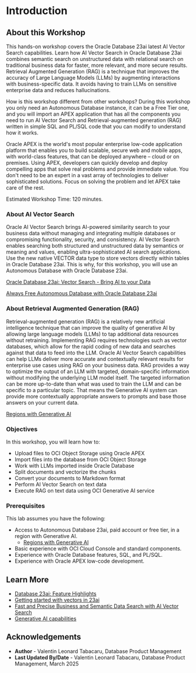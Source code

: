 # Introduction

## About this Workshop

This hands-on workshop covers the Oracle Database 23ai latest AI Vector Search capabilities. Learn how AI Vector Search in Oracle Database 23ai combines semantic search on unstructured data with relational search on traditional business data for faster, more relevant, and more secure results. Retrieval Augmented Generation (RAG) is a technique that improves the accuracy of Large Language Models (LLMs) by augmenting interactions with business-specific data. It avoids having to train LLMs on sensitive enterprise data and reduces hallucinations.

How is this workshop different from other workshops?
During this workshop you only need an Autonomous Database instance, it can be a Free Tier one, and you will import an APEX application that has all the components you need to run AI Vector Search and Retrieval-augmented generation (RAG) written in simple SQL and PL/SQL code that you can modify to understand how it works.

Oracle APEX is the world's most popular enterprise low-code application platform that enables you to build scalable, secure web and mobile apps, with world-class features, that can be deployed anywhere – cloud or on premises. Using APEX, developers can quickly develop and deploy compelling apps that solve real problems and provide immediate value. You don't need to be an expert in a vast array of technologies to deliver sophisticated solutions. Focus on solving the problem and let APEX take care of the rest.

Estimated Workshop Time: 120 minutes.

### About AI Vector Search

Oracle AI Vector Search brings AI-powered similarity search to your business data without managing and integrating multiple databases or compromising functionality, security, and consistency. AI Vector Search enables searching both structured and unstructured data by semantics or meaning and values, enabling ultra-sophisticated AI search applications. Use the new native VECTOR data type to store vectors directly within tables in Oracle Database 23ai. This is why, for this workshop, you will use an Autonomous Database with Oracle Database 23ai.

[Oracle Database 23ai: Vector Search - Bring AI to your Data](youtube:pu79sny1AzY)

[Always Free Autonomous Database with Oracle Database 23ai](https://docs.oracle.com/en/cloud/paas/autonomous-database/serverless/adbsb/autonomous-always-free.html)

### About Retrieval Augmented Generation (RAG)

Retrieval-augmented generation (RAG) is a relatively new artificial intelligence technique that can improve the quality of generative AI by allowing large language models (LLMs) to tap additional data resources without retraining. Implementing RAG requires technologies such as vector databases, which allow for the rapid coding of new data and searches against that data to feed into the LLM.
Oracle AI Vector Search capabilities can help LLMs deliver more accurate and contextually relevant results for enterprise use cases using RAG on your business data. RAG provides a way to optimize the output of an LLM with targeted, domain-specific information without modifying the underlying LLM model itself. The targeted information can be more up-to-date than what was used to train the LLM and can be specific to a particular topic. That means the Generative AI system can provide more contextually appropriate answers to prompts and base those answers on your current data.

[Regions with Generative AI](https://docs.oracle.com/en-us/iaas/Content/generative-ai/overview.htm#regions)

### Objectives

In this workshop, you will learn how to:
* Upload files to OCI Object Storage using Oracle APEX
* Import files into the database from OCI Object Storage
* Work with LLMs imported inside Oracle Database
* Split documents and vectorize the chunks
* Convert your documents to Markdown format
* Perform AI Vector Search on text data
* Execute RAG on text data using OCI Generative AI service

### Prerequisites

This lab assumes you have the following:
* Access to Autonomous Database 23ai, paid account or free tier, in a region with Generative AI.
    - [Regions with Generative AI](https://docs.oracle.com/en-us/iaas/Content/generative-ai/overview.htm#regions)
* Basic experience with OCI Cloud Console and standard components.
* Experience with Oracle Database features, SQL, and PL/SQL.
* Experience with Oracle APEX low-code development.

## Learn More

* [Database 23ai: Feature Highlights](https://www.oracle.com/database/23ai/)
* [Getting started with vectors in 23ai](https://blogs.oracle.com/coretec/post/getting-started-with-vectors-in-23ai)
* [Fast and Precise Business and Semantic Data Search with AI Vector Search](https://www.oracle.com/artificial-intelligence/semantic-data-search-with-vector-search/)
* [Generative AI capabilities](https://www.oracle.com/artificial-intelligence/generative-ai/)


## **Acknowledgements**

- **Author** - Valentin Leonard Tabacaru, Database Product Management
- **Last Updated By/Date** - Valentin Leonard Tabacaru, Database Product Management, March 2025

